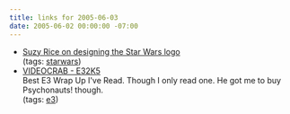 ```yaml
---
title: links for 2005-06-03
date: 2005-06-02 00:00:00 -07:00
---
```


<ul class="delicious">
	<li>
		<div class="delicious-link"><a href="http://suzyriceimage.com/AUTOBIOGRAPHY_2.html">Suzy Rice on designing the Star Wars logo</a></div>
		<div class="delicious-tags">(tags: <a href="http://del.icio.us/torrez/starwars">starwars</a>)</div>
	</li>
	<li>
		<div class="delicious-link"><a href="http://videocrab.com/stories/e305/">VIDEOCRAB - E32K5</a></div>
		<div class="delicious-extended">Best E3 Wrap Up I've Read. Though I only read one. He got me to buy Psychonauts! though.</div>
		<div class="delicious-tags">(tags: <a href="http://del.icio.us/torrez/e3">e3</a>)</div>
	</li>
</ul>
